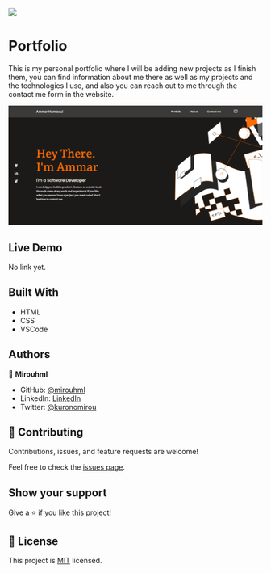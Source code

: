 ![](https://img.shields.io/badge/Microverse-blueviolet)

# Portfolio

This is my personal portfolio where I will be adding new projects as I finish them, you can find information about me there as well as my projects and the technologies I use, and also you can reach out to me through the contact me form in the website.

![screenshot](./src/desktop-screenshot.png)

## Live Demo

No link yet.

## Built With

- HTML
- CSS
- VSCode

## Authors

👤 **Mirouhml**

- GitHub: [@mirouhml](https://github.com/mirouhml)
- LinkedIn: [LinkedIn](https://www.linkedin.com/in/ammar-hamlaoui-514909189/)
- Twitter: [@kuronomirou](https://twitter.com/kuronomirou)


## 🤝 Contributing

Contributions, issues, and feature requests are welcome!

Feel free to check the [issues page](../../issues/).

## Show your support

Give a ⭐️ if you like this project!

## 📝 License

This project is [MIT](./MIT.md) licensed.
